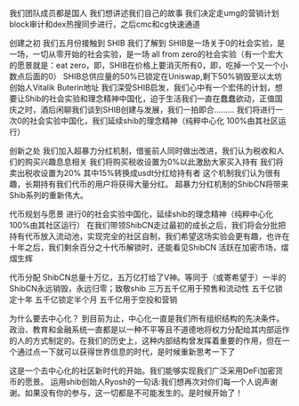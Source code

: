 我们团队成员都是国人 我们想讲述我们自己的故事
我们决定走umg的营销计划  block审计和dex热搜同步进行，之后cmc和cg快速通道 

创建之初
我们五月份接触到 SHIB  我们了解到 SHIB是一场关于0的社会实验，是一场，一切从零开始的社会实验，是一场 all from zero的社会实验（有一个宏大的愿景就是：eat zero，即，SHIB在价格上要消灭所有0，即，吃掉一个又一个小数点后面的0）
SHIB总供应量的50%已锁定在Uniswap,剩下50%销毁至以太坊创始人Vitalik Buterin地址
我们深受SHIB启发，我们心中有一个宏伟的计划，想要让Shib的社会实验和理念精神中国化，迫于生活我们一直在蠢蠢欲动，正值国庆之时，酒后闲聊我们谈到SHIB创建与发展，我们一拍即合.........
我们将进行一次0的社会实验中国化，我们延续shib的理念精神（纯粹中心化 100%由其社区运行）

创新之处
我们加入超暴力分红机制，借鉴前人同时做出改进，我们认为税收和人们的购买兴趣息息相关
我们将购买税收设置为0%以此激励大家买入持有
我们将卖出税收设置为20% 其中15%转换成usdt分红给持有者
这个机制我们认为很有趣，长期持有我们代币的用户将获得大量分红。
超暴力分红机制的ShibCN将带来Shib系列的重新伟大。

代币规划与愿景
进行0的社会实验中国化，延续shib的理念精神（纯粹中心化 100%由其社区运行）
在我们带领ShibCN走过最初的成长之后，我们将会分批把持有代币放入流动池，实现完全的社区自制，我们希望这场实验会更有趣，也许在十年之后，我们剩余百分之十代币解锁时，还能看见ShibCN 活跃在加密市场，熠熠生辉

代币分配
ShibCN总量十万亿，五万亿打给了V神。等同于（或寄希望于）一半的ShibCN永远销毁，永远归零；致敬shib
三万五千亿用于预售和流动性 五千亿锁定十年 五千亿锁定半个月 五千亿用于空投和营销

为什么要去中心化？
到目前为止，中心化一直是我们所有组织结构的先决条件。政治、教育和金融系统一直都是以一种不平等且不道德地将权力分配给其内部运作的人的方式制定的。在我们的历史上，这种内部结构曾发挥着重要的作用，但在一个通过点一下就可以获得世界信息的时代，是时候重新思考一下了

这是一个去中心化的社区新时代的开始。我们能够实现我们广泛采用DeFi加密货币的愿景。
运用shib创始人Ryosh的一句话:我们想再次对你们每一个人说声谢谢。如果没有你的参与，这一切都是不可能发生的。是时候开始了！

